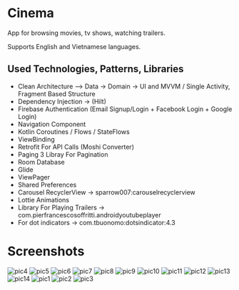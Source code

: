 # Cinema
App for browsing movies, tv shows, watching trailers.

Supports English and Vietnamese languages.

## Used Technologies, Patterns, Libraries
- Clean Architecture -->  Data -> Domain -> UI and MVVM / Single Activity, Fragment Based Structure
- Dependency Injection -> (Hilt) 
- Firebase Authentication (Email Signup/Login + Facebook Login + Google Login) 
- Navigation Component
- Kotlin Coroutines / Flows / StateFlows
- ViewBinding
- Retrofit For API Calls (Moshi Converter)
- Paging 3 Libray For Pagination
- Room Database 
- Glide
- ViewPager
- Shared Preferences
- Carousel RecyclerView -> sparrow007:carouselrecyclerview
- Lottie Animations
- Library For Playing Trailers -> com.pierfrancescosoffritti.androidyoutubeplayer
- For dot indicators -> com.tbuonomo:dotsindicator:4.3

# Screenshots

![pic4](https://user-images.githubusercontent.com/57019129/225884080-dbe1651b-2f2e-4da6-881a-aad123e25973.png)
![pic5](https://user-images.githubusercontent.com/57019129/225884087-546b8d8e-6f1b-4d86-8ec6-3e08f762a0be.png)
![pic6](https://user-images.githubusercontent.com/57019129/225884090-29d99cf3-22ff-4452-a740-24eac1d385f5.png)
![pic7](https://user-images.githubusercontent.com/57019129/225884096-60664a63-2741-4eda-9d90-6b2dbe4d4c19.png)
![pic8](https://user-images.githubusercontent.com/57019129/225884099-6fdd2345-649c-4440-bcb3-6ce99126adac.png)
![pic9](https://user-images.githubusercontent.com/57019129/225884103-a62fcce5-5c0f-4192-8c8a-25f5f5333588.png)
![pic10](https://user-images.githubusercontent.com/57019129/225884109-93cc3217-965a-4cf0-9532-ea05d7861a3d.png)
![pic11](https://user-images.githubusercontent.com/57019129/225884114-0f801117-3d9c-4807-8742-33458f5062ec.png)
![pic12](https://user-images.githubusercontent.com/57019129/225884123-775c9e18-33bd-446b-8c2a-c3e1c46d605e.png)
![pic13](https://user-images.githubusercontent.com/57019129/225884129-36247984-5420-4fd3-8b83-1be2cf263b94.png)
![pic14](https://user-images.githubusercontent.com/57019129/225884130-58a9d814-9708-42b3-b049-96f9647d57d3.png)
![pic1](https://user-images.githubusercontent.com/57019129/225884132-2cdda798-f866-461d-8260-17d87ea2ef73.png)
![pic2](https://user-images.githubusercontent.com/57019129/225884137-fdec4773-93bb-4c62-bc86-f1a3b2ba3628.png)
![pic3](https://user-images.githubusercontent.com/57019129/225884141-2ea8bf58-ff2f-424a-85a8-49cdb3860d4b.png)
